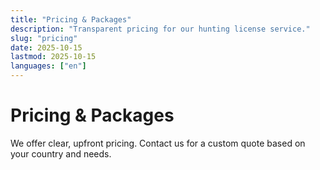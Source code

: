 ```yaml
---
title: "Pricing & Packages"
description: "Transparent pricing for our hunting license service."
slug: "pricing"
date: 2025-10-15
lastmod: 2025-10-15
languages: ["en"]
---
```


# Pricing & Packages

We offer clear, upfront pricing. Contact us for a custom quote based on your country and needs.
